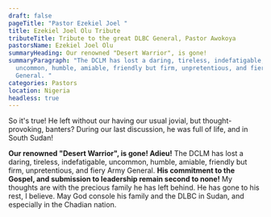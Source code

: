 ```yaml
---
draft: false
pageTitle: "Pastor Ezekiel Joel "
title: Ezekiel Joel Olu Tribute
tributeTitle: Tribute to the great DLBC General, Pastor Awokoya
pastorsName: Ezekiel Joel Olu
summaryHeading: Our renowned "Desert Warrior", is gone!
summaryParagraph: "The DCLM has lost a daring, tireless, indefatigable,
  uncommon, humble, amiable, friendly but firm, unpretentious, and fiery Army
  General. "
categories: Pastors
location: Nigeria
headless: true
---
```

So it's true! He left without our having our usual jovial, but thought-provoking, banters? During our last discussion, he was full of life, and in South Sudan! 


**Our renowned "Desert Warrior", is gone! Adieu!** The DCLM has lost a daring, tireless, indefatigable, uncommon, humble, amiable, friendly but firm, unpretentious, and fiery Army General. **His commitment to the Gospel, and submission to leadership remain second to none!** My thoughts are with the precious family he has left behind. He has gone to his rest, I believe. May God console his family and the DLBC in Sudan, and especially in the Chadian nation.